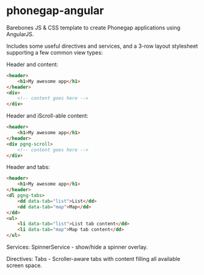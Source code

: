 phonegap-angular
================

Barebones JS & CSS template to create Phonegap applications using AngularJS.

Includes some useful directives and services, and a 3-row layout stylesheet supporting a few common view types:

Header and content:
```html
<header>
	<h1>My awesome app</h1>
</header>
<div>
	<!-- content goes here -->
</div>
```
Header and iScroll-able content:

```html
<header>
	<h1>My awesome app</h1>
</header>
<div pgng-scroll>
	<!-- content goes here -->
</div>
```
Header and tabs:
```html
<header>
	<h1>My awesome app</h1>
</header>
<dl pgng-tabs>
	<dd data-tab="list">List</dd>
	<dd data-tab="map">Map</dd>
</dd>
<ul>
	<li data-tab="list">List tab content</dd>
	<li data-tab="map">Map tab content</dd>
</ul>
```

Services:
SpinnerService - show/hide a spinner overlay.

Directives:
Tabs - Scroller-aware tabs with content filling all available screen space.

